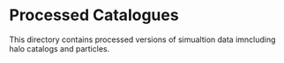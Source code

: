 # Processed Catalogues

This directory contains processed versions of simualtion data imncluding halo catalogs and particles.
